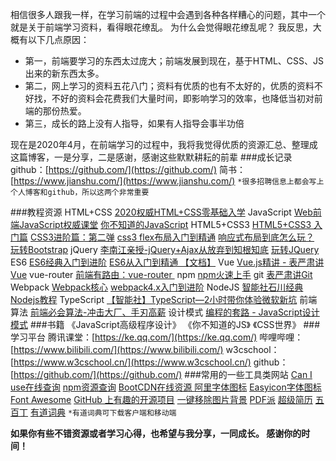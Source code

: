 相信很多人跟我一样，在学习前端的过程中会遇到各种各样糟心的问题，其中一个就是关于前端学习资料，看得眼花缭乱。
为什么会觉得眼花缭乱呢？
我反思，大概有以下几点原因：
- 第一，前端要学习的东西太过庞大；前端发展到现在，基于HTML、CSS、JS出来的新东西太多。
- 第二，网上学习的资料五花八门；资料有优质的也有不太好的，优质的资料不好找，不好的资料会花费我们大量时间，即影响学习的效率，也降低当初对前端的那份热爱。
- 第三，成长的路上没有人指导，如果有人指导会事半功倍

现在是2020年4月，在前端学习的过程中，我将我觉得优质的资源汇总、整理成这篇博客，一是分享，二是感谢，感谢这些默默耕耘的前辈
###成长记录
github：[https://github.com/](https://github.com/)
简书：[https://www.jianshu.com/](https://www.jianshu.com/)
`*很多招聘信息上都会写上个人博客和github，所以这两个非常重要`

###教程资源
HTML+CSS
[2020权威HTML+CSS零基础入学](https://ke.qq.com/course/231570?taid=2955805083273362)
JavaScript
[Web前端JavaScript权威课堂](https://ke.qq.com/course/231577?taid=2841395744442521 )
[你不知道的JavaScript](https://ke.qq.com/course/272776)
HTML5+CSS3
 [HTML5+CSS3 入门篇](https://ke.qq.com/course/159760)
 [CSS3进阶篇：第二弹](https://ke.qq.com/course/260563)
 [css3 flex布局入门到精通](https://ke.qq.com/course/393322)
[响应式布局到底怎么玩？](https://biaoyansu.com/13.x)
[玩转Bootstrap](https://biaoyansu.com/14.x)
jQuery 
[李南江亲授-jQuery+Ajax从放弃到知根知底](https://www.bilibili.com/video/BV17W41137jn?from=search&seid=3492557974063007570 "李南江亲授-jQuery+Ajax从放弃到知根知底")
[玩转JQuery](https://biaoyansu.com/16.x)
ES6
[ES6经典入门到进阶](https://ke.qq.com/course/274758)
[ES6从入门到精通 【文档】](https://www.w3cschool.cn/es6_mblxxy/)
Vue
[Vue.js精讲 - 表严肃讲Vue](https://www.bilibili.com/video/BV17x411J73h?from=search&seid=1117962129162281623 "Vue.js精讲 - 表严肃讲Vue")
vue-router
[前端有路由：vue-router ](https://biaoyansu.com/19.x)
npm
[npm火速上手](https://biaoyansu.com/20.x)
git
[表严肃讲Git](https://biaoyansu.com/27.x)
Webpack
[Webpack核心](https://biaoyansu.com/21.x)
[webpack4.x入门到进阶](https://ke.qq.com/course/285826)
NodeJS
[智能社石川经典Nodejs教程](https://www.bilibili.com/video/BV1vJ411M7tB?from=search&seid=14192631352872053470 "智能社石川经典Nodejs教程")
TypeScript
 [【智能社】TypeScript—2小时带你体验微软新坑](https://ke.qq.com/course/390392)
前端算法
 [前端必会算法-冲击大厂、手刃高薪](https://ke.qq.com/course/1708490)
设计模式
[编程的套路 - JavaScript设计模式](https://www.bilibili.com/video/BV1LW411y7DT?from=search&seid=1117962129162281623 "编程的套路 - JavaScript设计模式")
###书籍
《JavaScript高级程序设计》
《你不知道的JS》
《CSS世界》
###学习平台
腾讯课堂：[https://ke.qq.com/](https://ke.qq.com/)
哔哩哔哩：[https://www.bilibili.com/](https://www.bilibili.com/)
w3cschool：[https://www.w3cschool.cn/](https://www.w3cschool.cn/)
github：[https://github.com/](https://github.com/)
###常用的一些工具类网站
[Can I use在线查询](https://www.caniuse.com/)
[npm资源查询](https://www.npmjs.com/)
[BootCDN在线资源 ](https://www.bootcdn.cn/)
[阿里字体图标](https://www.iconfont.cn/)
[ Easyicon字体图标](https://www.easyicon.net/)
[Font Awesome](http://fontawesome.dashgame.com/)
[GitHub 上有趣的开源项目](https://hellogithub.com/)
[ 一键移除图片背景](https://www.remove.bg/zh)
[PDF派](https://www.pdfpai.com/)
[超级简历](https://www.wondercv.com/)
[五百丁](https://www.500d.me/template/)
[有道词典](http://www.youdao.com/)
`*有道词典可下载客户端和移动端`

**如果你有些不错资源或者学习心得，也希望与我分享，一同成长。
感谢你的时间！**
